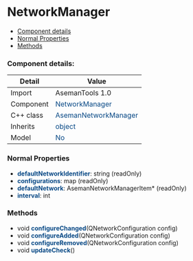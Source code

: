 # NetworkManager

 * [Component details](#component-details)
 * [Normal Properties](#normal-properties)
 * [Methods](#methods)


### Component details:

|Detail|Value|
|------|-----|
|Import|AsemanTools 1.0|
|Component|<font color='#074885'>NetworkManager</font>|
|C++ class|<font color='#074885'>AsemanNetworkManager</font>|
|Inherits|<font color='#074885'>object</font>|
|Model|<font color='#074885'>No</font>|


### Normal Properties

* <font color='#074885'><b>defaultNetworkIdentifier</b></font>: string (readOnly)
* <font color='#074885'><b>configurations</b></font>: map (readOnly)
* <font color='#074885'><b>defaultNetwork</b></font>: AsemanNetworkManagerItem* (readOnly)
* <font color='#074885'><b>interval</b></font>: int


### Methods

 * void <font color='#074885'><b>configureChanged</b></font>(QNetworkConfiguration config)
 * void <font color='#074885'><b>configureAdded</b></font>(QNetworkConfiguration config)
 * void <font color='#074885'><b>configureRemoved</b></font>(QNetworkConfiguration config)
 * void <font color='#074885'><b>updateCheck</b></font>()



